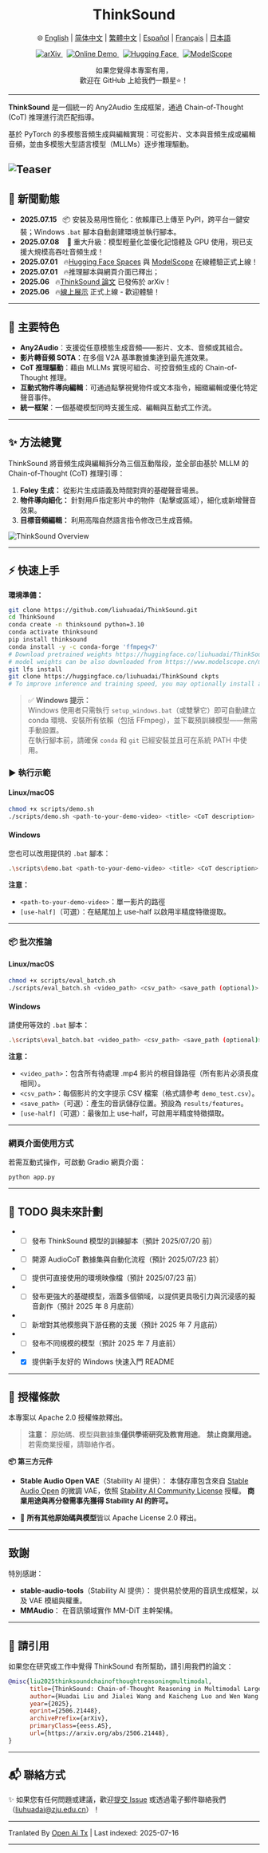 <h1 align="center">ThinkSound</h1>

<p align="center">
  🌐
  <a href="https://openaitx.github.io/view.html?user=FunAudioLLM&project=ThinkSound&lang=en">English</a> |
  <a href="https://openaitx.github.io/view.html?user=FunAudioLLM&project=ThinkSound&lang=zh-CN">简体中文</a> |
  <a href="https://openaitx.github.io/view.html?user=FunAudioLLM&project=ThinkSound&lang=zh-TW">繁體中文</a> |
  <a href="https://openaitx.github.io/view.html?user=FunAudioLLM&project=ThinkSound&lang=es">Español</a> |
  <a href="https://openaitx.github.io/view.html?user=FunAudioLLM&project=ThinkSound&lang=fr">Français</a> |
  <a href="https://openaitx.github.io/view.html?user=FunAudioLLM&project=ThinkSound&lang=ja">日本語</a>
  
</p>

<p align="center">
  <a href="https://arxiv.org/pdf/2506.21448">
    <img src="https://img.shields.io/badge/arXiv-2506.21448-b31b1b.svg" alt="arXiv"/>
  </a>
  &nbsp;
  <a href="https://thinksound-project.github.io/">
    <img src="https://img.shields.io/badge/Online%20Demo-🌐-blue" alt="Online Demo"/>
  </a>
  &nbsp;
  <a href="https://huggingface.co/spaces/FunAudioLLM/ThinkSound">
    <img src="https://img.shields.io/badge/HuggingFace-Spaces-orange?logo=huggingface" alt="Hugging Face"/>
  </a>
  &nbsp;
  <a href="https://modelscope.cn/studios/iic/ThinkSound">
    <img src="https://img.shields.io/badge/ModelScope-在线体验-green" alt="ModelScope"/>
  </a>
</p>

<p align="center">
  如果您覺得本專案有用，<br>
  歡迎在 GitHub 上給我們一顆星⭐！
</p>

---

**ThinkSound** 是一個統一的 Any2Audio 生成框架，通過 Chain-of-Thought (CoT) 推理進行流匹配指導。

基於 PyTorch 的多模態音頻生成與編輯實現：可從影片、文本與音頻生成或編輯音頻，並由多模態大型語言模型（MLLMs）逐步推理驅動。

![Teaser](https://raw.githubusercontent.com/FunAudioLLM/ThinkSound/master/assets/figs/fig1_teaser.png)
---

## 📰 新聞動態
- **2025.07.15** &nbsp; 📦 安裝及易用性簡化：依賴庫已上傳至 PyPI，跨平台一鍵安裝；Windows `.bat` 腳本自動創建環境並執行腳本。
- **2025.07.08** &nbsp;  🔧 重大升級：模型輕量化並優化記憶體及 GPU 使用，現已支援大規模高吞吐音頻生成！
- **2025.07.01** &nbsp; 🔥[Hugging Face Spaces](https://huggingface.co/spaces/FunAudioLLM/ThinkSound) 與 [ModelScope](https://modelscope.cn/studios/iic/ThinkSound) 在線體驗正式上線！
- **2025.07.01** &nbsp; 🔥推理腳本與網頁介面已釋出；
- **2025.06** &nbsp; 🔥[ThinkSound 論文](https://arxiv.org/pdf/2506.21448) 已發佈於 arXiv！
- **2025.06** &nbsp; 🔥[線上展示](http://thinksound-project.github.io/) 正式上線 - 歡迎體驗！

---


## 🚀 主要特色

- **Any2Audio**：支援從任意模態生成音頻——影片、文本、音頻或其組合。
- **影片轉音頻 SOTA**：在多個 V2A 基準數據集達到最先進效果。
- **CoT 推理驅動**：藉由 MLLMs 實現可組合、可控音頻生成的 Chain-of-Thought 推理。
- **互動式物件導向編輯**：可通過點擊視覺物件或文本指令，細緻編輯或優化特定聲音事件。
- **統一框架**：一個基礎模型同時支援生成、編輯與互動式工作流。

---

## ✨ 方法總覽

ThinkSound 將音頻生成與編輯拆分為三個互動階段，並全部由基於 MLLM 的 Chain-of-Thought (CoT) 推理引導：

1. **Foley 生成：** 從影片生成語義及時間對齊的基礎聲音場景。
2. **物件導向細化：** 針對用戶指定影片中的物件（點擊或區域），細化或新增聲音效果。
3. **目標音頻編輯：** 利用高階自然語言指令修改已生成音頻。

![ThinkSound Overview](https://raw.githubusercontent.com/FunAudioLLM/ThinkSound/master/assets/figs/fig3_model.png)
<!-- 大規模 CoT 標註數據集（**AudioCoT**）同時用於訓練推理模組與統一音頻基礎模型。
![AudioCoT Pipeline](https://raw.githubusercontent.com/FunAudioLLM/ThinkSound/master/assets/figs/fig2_dataset.png) -->

---

## ⚡ 快速上手

**環境準備：**
```bash
git clone https://github.com/liuhuadai/ThinkSound.git
cd ThinkSound
conda create -n thinksound python=3.10
conda activate thinksound
pip install thinksound
conda install -y -c conda-forge 'ffmpeg<7'
# Download pretrained weights https://huggingface.co/liuhuadai/ThinkSound to Directory ckpts/
# model weights can be also downloaded from https://www.modelscope.cn/models/iic/ThinkSound
git lfs install
git clone https://huggingface.co/liuhuadai/ThinkSound ckpts
# To improve inference and training speed, you may optionally install a FlashAttention backend compatible with your system and PyTorch version.
```
> ✅ **Windows 提示：**  
> Windows 使用者只需執行 `setup_windows.bat`（或雙擊它）即可自動建立 conda 環境、安裝所有依賴（包括 FFmpeg），並下載預訓練模型——無需手動設置。  
> 在執行腳本前，請確保 `conda` 和 `git` 已經安裝並且可在系統 PATH 中使用。


### ▶️ 執行示範

#### **Linux/macOS**


```bash
chmod +x scripts/demo.sh
./scripts/demo.sh <path-to-your-demo-video> <title> <CoT description> [use-half]
```
#### **Windows**

您也可以改用提供的 `.bat` 腳本：


```bash
.\scripts\demo.bat <path-to-your-demo-video> <title> <CoT description> [use-half]
```
**注意：**

* `<path-to-your-demo-video>`：單一影片的路徑
* `[use-half]`（可選）：在結尾加上 use-half 以啟用半精度特徵提取。

---

### 📦 批次推論

#### **Linux/macOS**


```bash
chmod +x scripts/eval_batch.sh
./scripts/eval_batch.sh <video_path> <csv_path> <save_path (optional)> [use-half]
```
#### **Windows**

請使用等效的 `.bat` 腳本：


```bash
.\scripts\eval_batch.bat <video_path> <csv_path> <save_path (optional)> [use-half]
```
**注意：**

* `<video_path>`：包含所有待處理 .mp4 影片的根目錄路徑（所有影片必須長度相同）。
* `<csv_path>`：每個影片的文字提示 CSV 檔案（格式請參考 `demo_test.csv`）。
* `<save_path>`（可選）：產生的音訊儲存位置。預設為 `results/features`。
* `[use-half]`（可選）：最後加上 use-half，可啟用半精度特徵擷取。

---

### 網頁介面使用方式

若需互動式操作，可啟動 Gradio 網頁介面：



```bash
python app.py
```
---

## 📝 TODO 與未來計劃
* - [ ] 發布 ThinkSound 模型的訓練腳本（預計 2025/07/20 前）
* - [ ] 開源 AudioCoT 數據集與自動化流程（預計 2025/07/23 前）
* - [ ] 提供可直接使用的環境映像檔（預計 2025/07/23 前）
* - [ ] 發布更強大的基礎模型，涵蓋多個領域，以提供更具吸引力與沉浸感的擬音創作（預計 2025 年 8 月底前）
* - [ ] 新增對其他模態與下游任務的支援（預計 2025 年 7 月底前）
* - [ ] 發布不同規模的模型（預計 2025 年 7 月底前）
* - [x] 提供新手友好的 Windows 快速入門 README
---


## 📄 授權條款

本專案以 Apache 2.0 授權條款釋出。

> **注意：**
> 原始碼、模型與數據集**僅供學術研究及教育用途**。
> **禁止商業用途。**
> 若需商業授權，請聯絡作者。

**📦 第三方元件**

* **Stable Audio Open VAE**（Stability AI 提供）：
  本儲存庫包含來自 [Stable Audio Open](https://huggingface.co/stabilityai/stable-audio-open-1.0/) 的微調 VAE，依照 [Stability AI Community License](https://raw.githubusercontent.com/FunAudioLLM/ThinkSound/master/./third_party/LICENSE_StabilityAI.md) 授權。
  **商業用途與再分發需事先獲得 Stability AI 的許可。**

* 📘 **所有其他原始碼與模型**皆以 Apache License 2.0 釋出。

---

## 致謝

特別感謝：

* **stable-audio-tools**（Stability AI 提供）：
  提供易於使用的音訊生成框架，以及 VAE 模組與權重。
* **MMAudio**：
  在音訊領域實作 MM-DiT 主幹架構。

---

## 📖 請引用

如果您在研究或工作中覺得 ThinkSound 有所幫助，請引用我們的論文：


```bibtex
@misc{liu2025thinksoundchainofthoughtreasoningmultimodal,
      title={ThinkSound: Chain-of-Thought Reasoning in Multimodal Large Language Models for Audio Generation and Editing}, 
      author={Huadai Liu and Jialei Wang and Kaicheng Luo and Wen Wang and Qian Chen and Zhou Zhao and Wei Xue},
      year={2025},
      eprint={2506.21448},
      archivePrefix={arXiv},
      primaryClass={eess.AS},
      url={https://arxiv.org/abs/2506.21448}, 
}
```
---

## 📬 聯絡方式

✨ 如果您有任何問題或建議，歡迎[提交 Issue](https://github.com/liuhuadai/ThinkSound/issues) 或透過電子郵件聯絡我們（[liuhuadai@zju.edu.cn](https://raw.githubusercontent.com/FunAudioLLM/ThinkSound/master/mailto:liuhuadai@zju.edu.cn)）！



---

Tranlated By [Open Ai Tx](https://github.com/OpenAiTx/OpenAiTx) | Last indexed: 2025-07-16

---
